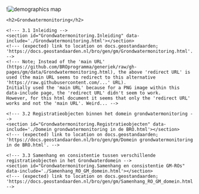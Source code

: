 <!-- 3. Grondwatermonitoring; positie GMW binnen gegevenssystematiek BRO (niet normatief c.q. niet juridisch deel) -->
!![demographics map]('./Grondwatermonitoring.html')


<!-- 3. Grondwatermonitoring; positie GMW binnen gegevenssystematiek BRO (niet normatief c.q. niet juridisch deel) -->

<section id="Grondwatermonitoring" class='generic informative'>

	<h2>Grondwatermonitoring</h2>

	<!--- 3.1 Inleiding -->
	<section id="Grondwatermonitoring.Inleiding" data-include='./Grondwatermonitoring.html'></section>
	<!--- (expected) link to location on docs.geostandaarden; 'https://docs.geostandaarden.nl/bro/gen/gm/Grondwatermonitoring.html'. -->
	<!--- Note; Instead of the 'main URL' (https://github.com/BROprogramma/generiek/raw/gh-pages/gm/data/Grondwatermonitoring.html), the above 'redirect URL' is used (the main URL seems to redirect to this alternative 'https://raw.githubusercontent.com/...' URL).
	Initially used the 'main URL' because for a PNG image within this data-include page, the 'redirect URL' didn't seem to work.
	However, for this html document it seems that only the 'redirect URL' works and not the 'main URL'. Weird... -->

 	<!--- 3.2 Registratieobjecten binnen het domein grondwatermonitoring -->
	<section id="Grondwatermonitoring.Registratieobjecten" data-include='./Domein grondwatermonitoring in de BRO.html'></section>
	<!--- (expected) link to location on docs.geostandaarden; 'https://docs.geostandaarden.nl/bro/gen/gm/Domein grondwatermonitoring in de BRO.html'. -->

 	<!--- 3.3 Samenhang en consistentie tussen verschillende registratieobjecten in het Grondwaterdomein -->
	<section id="Grondwatermonitoring.Samenhang en consistentie GM-ROs" data-include='./Samenhang_RO_GM_domein.html'></section>
	<!--- (expected) link to location on docs.geostandaarden; 'https://docs.geostandaarden.nl/bro/gen/gm/Samenhang_RO_GM_domein.html'. -->

</section>
